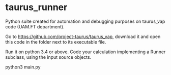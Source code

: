 # taurus_runner
Python suite created for automation and debugging purposes on taurus_vap code (UAM.FT department).

Go to https://github.com/project-taurus/taurus_vap, download it and open this code in the folder next to its executable file.

Run it on python 3.4 or above. Code your calculation implementing a Runner subclass, using the input source objects.

python3 main.py
